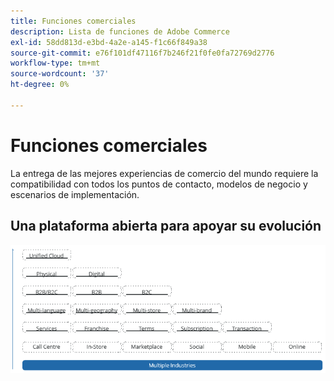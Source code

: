 ```yaml
---
title: Funciones comerciales
description: Lista de funciones de Adobe Commerce
exl-id: 58dd813d-e3bd-4a2e-a145-f1c66f849a38
source-git-commit: e76f101df47116f7b246f21f0fe0fa72769d2776
workflow-type: tm+mt
source-wordcount: '37'
ht-degree: 0%

---
```


# Funciones comerciales

La entrega de las mejores experiencias de comercio del mundo requiere la compatibilidad con todos los puntos de contacto, modelos de negocio y escenarios de implementación.

## Una plataforma abierta para apoyar su evolución

![El valor de la tecnología comercial](../../assets/playbooks/commerce-features.png)
